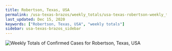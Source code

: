 ```yaml
---
title: Robertson, Texas, USA
permalink: /usa-texas-brazos/weekly_totals/usa-texas-robertson-weekly_totals.html
last_updated: Dec 15, 2020
keywords: ["Robertson, Texas, USA", "weekly totals"]
sidebar: usa-texas-brazos_sidebar
---
```


![Weekly Totals of Confirmed Cases for Robertson, Texas, USA](/covid_tracker/images/graphs/usa-texas-robertson-weekly_totals_graph.png)
